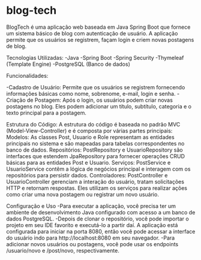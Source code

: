 # blog-tech

BlogTech é uma aplicação web baseada em Java Spring Boot que fornece um sistema básico de blog com autenticação de usuário. A aplicação permite que os usuários se registrem, façam login e criem novas postagens de blog.

Tecnologias Utilizadas:
-Java
-Spring Boot
-Spring Security
-Thymeleaf (Template Engine)
-PostgreSQL (Banco de dados)

Funcionalidades:

-Cadastro de Usuário: Permite que os usuários se registrem fornecendo informações básicas como nome, sobrenome, e-mail, login e senha.
-Criação de Postagem: Após o login, os usuários podem criar novas postagens no blog. Eles podem adicionar um título, subtítulo, categoria e o texto principal para a postagem.

Estrutura do Código:
A estrutura do código é baseada no padrão MVC (Model-View-Controller) e é composta por várias partes principais:
Modelos: As classes Post, Usuario e Role representam as entidades principais no sistema e são mapeadas para tabelas correspondentes no banco de dados.
Repositórios: PostRepository e UsuarioRepository são interfaces que estendem JpaRepository para fornecer operações CRUD básicas para as entidades Post e Usuario.
Serviços: PostService e UsuarioService contêm a lógica de negócios principal e interagem com os repositórios para persistir dados.
Controladores: PostController e UsuarioController gerenciam a interação do usuário, tratam solicitações HTTP e retornam respostas. Eles utilizam os serviços para realizar ações como criar uma nova postagem ou registrar um novo usuário.

Configuração e Uso
-Para executar a aplicação, você precisa ter um ambiente de desenvolvimento Java configurado com acesso a um banco de dados PostgreSQL.
-Depois de clonar o repositório, você pode importar o projeto em seu IDE favorito e executá-lo a partir daí. A aplicação está configurada para iniciar na porta 8080, então você pode acessar a interface do usuário indo para http://localhost:8080 em seu navegador.
-Para adicionar novos usuários ou postagens, você pode usar os endpoints /usuario/novo e /post/novo, respectivamente.
